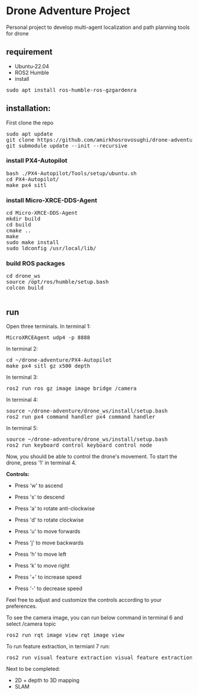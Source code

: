 # Drone Adventure Project

Personal project to develop multi-agent localization and path planning tools for drone


## requirement
- Ubuntu-22.04
- ROS2 Humble
- install 
<pre>
sudo apt install ros-humble-ros-gzgardenra
</pre>

## installation:
First clone the repo

<pre>
sudo apt update
git clone https://github.com/amirkhosrovosughi/drone-adventure.git
git submodule update --init --recursive
</pre>


### install PX4-Autopilot
<pre>
bash ./PX4-Autopilot/Tools/setup/ubuntu.sh
cd PX4-Autopilot/
make px4_sitl
</pre>

### install Micro-XRCE-DDS-Agent
<pre>
cd Micro-XRCE-DDS-Agent
mkdir build
cd build
cmake ..
make
sudo make install
sudo ldconfig /usr/local/lib/
</pre>

### build ROS packages
 <pre>
cd drone_ws
source /opt/ros/humble/setup.bash
colcon build
 </pre>

## run
Open three terminals.
In terminal 1:
<pre>
MicroXRCEAgent udp4 -p 8888
</pre>

In terminal 2:
<pre>
cd ~/drone-adventure/PX4-Autopilot
make px4_sitl gz_x500_depth
</pre>

In terminal 3:
<pre>
ros2 run ros_gz_image image_bridge /camera
</pre>

In terminal 4: 
<pre>
source ~/drone-adventure/drone_ws/install/setup.bash
ros2 run px4_command_handler px4_command_handler
</pre>

In terminal 5: 
<pre>
source ~/drone-adventure/drone_ws/install/setup.bash
ros2 run keyboard_control keyboard_control_node
</pre>

Now, you should be able to control the drone's movement. To start the drone, press '1' in terminal 4.

**Controls:**
- Press 'w' to ascend
- Press 's' to descend
- Press 'a' to rotate anti-clockwise
- Press 'd' to rotate clockwise

- Press 'u' to move forwards
- Press 'j' to move backwards
- Press 'h' to move left
- Press 'k' to move right

- Press '+' to increase speed
- Press '-' to decrease speed

Feel free to adjust and customize the controls according to your preferences.

To see the camera image, you can run below command in terminal 6 and select /camera topic
<pre>
ros2 run rqt_image_view rqt_image_view
</pre>

To run feature extraction, in termianl 7 run:
<pre>
ros2 run visual_feature_extraction visual_feature_extraction
</pre>

Next to be completed:
- 2D + depth to 3D mapping
- SLAM
